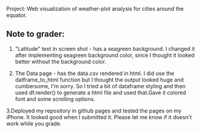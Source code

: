 Project: Web visualization of weather-plot analysis for cities around the equator.

Note to grader:
----------------------
1. "Latitude" text in screen shot - has a seagreen background. I changed it after implementing seagreen background color, since I thought it looked better without the background color.

2. The Data page - has the data.csv rendered in html. I did use the datframe_to_html function but I thought the output looked huge and cumbersome, I'm sorry. So I tried a bit of dataframe styling and then used df.render() to generate a html file and used that.Gave it colored font and some scrolling options.

3.Deployed my repository in github pages and tested the pages on my iPhone. It looked good when I submitted it. Please let me know if it doesn't work while you grade.
